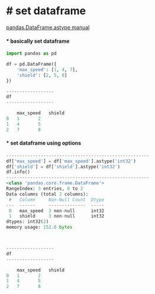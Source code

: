 # &#35; set dataframe
[pandas.DataFrame.astype manual](https://pandas.pydata.org/pandas-docs/stable/reference/api/pandas.DataFrame.astype.html)

#### &#42; basically set dataframe
```python
import pandas as pd

df = pd.DataFrame({
    'max_speed': [1, 4, 7],
    'shield': [2, 5, 8]
})

------------------
df
------------------

	max_speed	shield
0	1		2
1	4		5
2	7		8


```

#### &#42; set dataframe using options
```python
------------------------------------------------------
df['max_speed'] = df['max_speed'].astype('int32')
df['shield'] = df['shield'].astype('int32')
df.info()
------------------------------------------------------
<class 'pandas.core.frame.DataFrame'>
RangeIndex: 3 entries, 0 to 2
Data columns (total 2 columns):
 #   Column     Non-Null Count  Dtype
---  ------     --------------  -----
 0   max_speed  3 non-null      int32
 1   shield     3 non-null      int32
dtypes: int32(2)
memory usage: 152.0 bytes



------------------
df
------------------

	max_speed	shield
0	1		2
1	4		5
2	7		8

```


